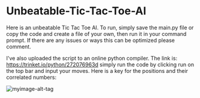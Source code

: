 # Unbeatable-Tic-Tac-Toe-AI

Here is an unbeatable Tic Tac Toe AI. To run, simply save the main.py file or copy the code and create a file of your own, then run it in your command prompt. If there are any issues or ways this can be optimized please comment. 

I've also uploaded the script to an online python compiler. The link is: https://trinket.io/python/272076963d simply run the code by clicking run on the top bar and input your moves.
Here is a key for the positions and their correlated numbers:

![myimage-alt-tag](http://inventwithpython.com/chapter10_files/image003.jpg)
